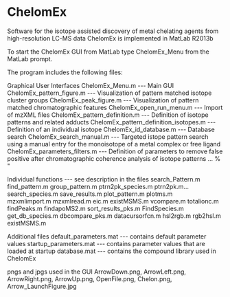 ChelomEx
========

Software for the isotope assisted discovery of metal chelating agents from high-resolution LC-MS data
ChelomEx is implemented in MatLab R2013b

To start the ChelomEx GUI from MatLab type ChelomEx_Menu from the MatLab prompt. 

The program includes the following files:

Graphical User Interfaces
ChelomEx_Menu.m  ---  Main GUI
ChelomEx_pattern_figure.m --- Visualization of pattern matched isotope cluster groups
ChelomEx_peak_figure.m --- Visualization of pattern matched chromatographic features
ChelomEx_open_run_menu.m --- Import of mzXML files
ChelomEx_pattern_definition.m --- Definition of isotope patterns and related adducts
ChelomEx_pattern_definition_isotopes.m --- Definition of an individual isotope
ChelomEx_id_database.m --- Database search
ChelomEx_search_manual.m --- Targeted istope pattern search using a manual entry for the monoisotope of a metal complex or free ligand
ChelomEx_parameters_filters.m --- Definition of parameters to remove false positive after chromatographic coherence analysis of isotope patterns ...                      %  "
       
Individual functions --- see description in the files
search_Pattern.m 
find_pattern.m 
group_pattern.m 
ptrn2pk_species.m 
ptrn2pk.m... 
search_species.m 
save_results.m
plot_pattern.m 
plotms.m                                                  
mzxmlimport.m 
mzxmlread.m
eic.m 
existMSMS.m 
vcompare.m 
totalionc.m 
findPeaks.m
findapoMS2.m 
sort_results_pks.m 
FindSpecies.m
get_db_species.m 
dbcompare_pks.m
datacursorfcn.m 
hsl2rgb.m 
rgb2hsl.m 
existMSMS.m 
      
Additional files
default_parameters.mat  --- contains default parameter values 
startup_parameters.mat --- contains parameter values that are loaded at startup
database.mat --- contains the compound library used in ChelomEx 

pngs and jpgs used in the GUI
ArrowDown.png, ArrowLeft.png, ArrowRight.png, ArrowUp.png, OpenFile.png, Chelon.png, Arrow_LaunchFigure.jpg
